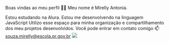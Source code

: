 Boas vindas ao meu perfil 💙💙
Meu nome é Mirelly Antonia.

Estou estudando na Alura.
Estou me desenvolvendo na linguagem JavaScript
Utilizo esse espaço para minha organização e compartilhamento dos meu projetos desenvolvidos.
Você pode entrar em contato comigo 📫
souza.mirelly@escola.pr.gov.br
![](https://media1.tenor.com/m/Qhlfo6GpPjQAAAAC/muzeke.gif)
